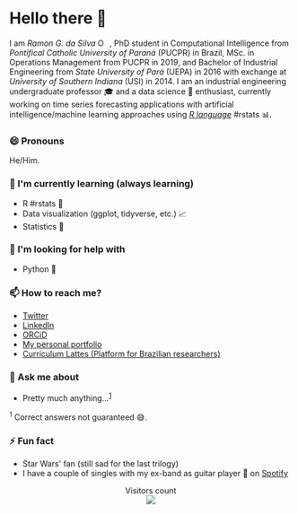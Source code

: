 # Hello there :wave:

I am _Ramon G. da Silva_ [<img src="https://orcid.org/sites/default/files/images/orcid_16x16.png" style="width:1em;margin-right:.5em;" alt="ORCID iD icon"></img>][RamonID], PhD student in Computational Intelligence from _Pontifical Catholic University of Paraná_ (PUCPR) in Brazil, MSc. in Operations Management from PUCPR in 2019, and Bachelor of Industrial Engineering from _State University of Pará_ (UEPA) in 2016 with exchange at _University of Southern Indiana_ (USI) in 2014. I am an industrial engineering undergraduate professor :mortar_board: and a data science :game_die: enthusiast, currently working on time series forecasting applications with artificial intelligence/machine learning approaches using [_R language_](https://www.r-project.org/) #rstats :bar_chart:.

### :smile: Pronouns
He/Him.

### :seedling: I'm currently learning (always learning)
- R #rstats :large_blue_circle:
- Data visualization (ggplot, tidyverse, etc.) :chart_with_upwards_trend:
- Statistics :1234:

### :thinking: I'm looking for help with
- Python :snake:

### :mailbox: How to reach me?
- [Twitter](https://twitter.com/ramongss) 
- [LinkedIn](https://www.linkedin.com/in/ramongomesdasilva/) 
- [ORCiD][RamonID]
- [My personal portfolio](https://ramongss.github.io)
- [Curriculum Lattes (Platform for Brazilian researchers)](http://lattes.cnpq.br/5215999364926772)

### :speech_balloon: Ask me about
- Pretty much anything...<sup>[1](#myfootnote1)</sup>

<a name="myfootnote1"><sup>1</sup></a> Correct answers not guaranteed :sweat_smile:. 

### :zap: Fun fact
- Star Wars' fan (still sad for the last trilogy)
- I have a couple of singles with my ex-band as guitar player :guitar: on [Spotify](https://open.spotify.com/artist/5H5Ht9iimWk5MVXMQV3Ta9?si=yriOrXVKScSGYsjDfVdEUw)

<p align="center"> 
  Visitors count<br>
  <img src="https://profile-counter.glitch.me/ramongss/count.svg" />
</p>

[RamonID]: https://orcid.org/0000-0001-8580-7695

<!--
**ramongss/ramongss** is a ✨ _special_ ✨ repository because its `README.md` (this file) appears on your GitHub profile.

Here are some ideas to get you started:

- 🔭 I’m currently working on ...
- 🌱 I’m currently learning ...
- 👯 I’m looking to collaborate on ...
- 🤔 I’m looking for help with ...
- 💬 Ask me about ...
- 📫 How to reach me: ...
- 😄 Pronouns: ...
- ⚡ Fun fact: ...
-->

